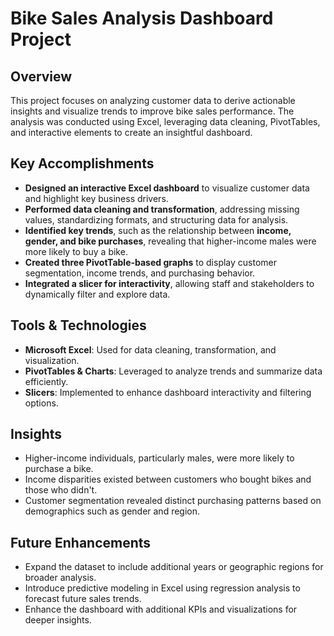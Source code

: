 # Bike Sales Analysis Dashboard Project

## Overview
This project focuses on analyzing customer data to derive actionable insights and visualize trends to improve bike sales performance. The analysis was conducted using Excel, leveraging data cleaning, PivotTables, and interactive elements to create an insightful dashboard.

## Key Accomplishments

- **Designed an interactive Excel dashboard** to visualize customer data and highlight key business drivers.
- **Performed data cleaning and transformation**, addressing missing values, standardizing formats, and structuring data for analysis.
- **Identified key trends**, such as the relationship between **income, gender, and bike purchases**, revealing that higher-income males were more likely to buy a bike.
- **Created three PivotTable-based graphs** to display customer segmentation, income trends, and purchasing behavior.
- **Integrated a slicer for interactivity**, allowing staff and stakeholders to dynamically filter and explore data.

## Tools & Technologies
- **Microsoft Excel**: Used for data cleaning, transformation, and visualization.
- **PivotTables & Charts**: Leveraged to analyze trends and summarize data efficiently.
- **Slicers**: Implemented to enhance dashboard interactivity and filtering options.

## Insights
- Higher-income individuals, particularly males, were more likely to purchase a bike.
- Income disparities existed between customers who bought bikes and those who didn't.
- Customer segmentation revealed distinct purchasing patterns based on demographics such as gender and region.

## Future Enhancements
- Expand the dataset to include additional years or geographic regions for broader analysis.
- Introduce predictive modeling in Excel using regression analysis to forecast future sales trends.
- Enhance the dashboard with additional KPIs and visualizations for deeper insights.
